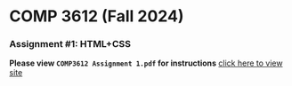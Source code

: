 # COMP 3612 (Fall 2024)
### Assignment #1: HTML+CSS

**Please view `COMP3612 Assignment 1.pdf` for instructions**
[click here to view site](https://mluci567.github.io/COMP3612_A1/index.html)
  
